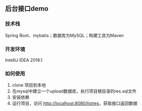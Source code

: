 ## 后台接口demo
### 技术栈
Spring Boot、mybatis；数据库为MySQL；构建工具为Maven
### 开发环境
IntelliJ IDEA 2018.1
### 如何使用
1. clone 项目到本地
2. 在mysql中建立一个upload数据库，执行项目根目录的res.sql文件
3. 安装依赖
4. 运行项目，访问 [http://localhost:8080/listres](http://localhost:8080/listres)，获取接口返回数据